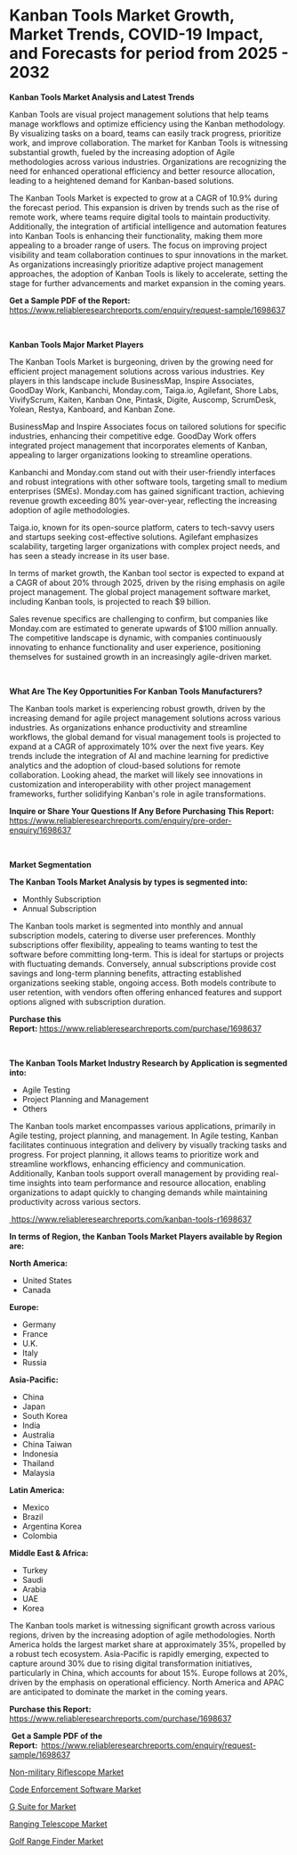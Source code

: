 <p><h1>Kanban Tools Market Growth, Market Trends, COVID-19 Impact, and Forecasts for period from 2025 - 2032</h1></p><p><strong>Kanban Tools Market Analysis and Latest Trends</strong></p>
<p><p>Kanban Tools are visual project management solutions that help teams manage workflows and optimize efficiency using the Kanban methodology. By visualizing tasks on a board, teams can easily track progress, prioritize work, and improve collaboration. The market for Kanban Tools is witnessing substantial growth, fueled by the increasing adoption of Agile methodologies across various industries. Organizations are recognizing the need for enhanced operational efficiency and better resource allocation, leading to a heightened demand for Kanban-based solutions.</p><p>The Kanban Tools Market is expected to grow at a CAGR of 10.9% during the forecast period. This expansion is driven by trends such as the rise of remote work, where teams require digital tools to maintain productivity. Additionally, the integration of artificial intelligence and automation features into Kanban Tools is enhancing their functionality, making them more appealing to a broader range of users. The focus on improving project visibility and team collaboration continues to spur innovations in the market. As organizations increasingly prioritize adaptive project management approaches, the adoption of Kanban Tools is likely to accelerate, setting the stage for further advancements and market expansion in the coming years.</p></p>
<p><strong>Get a Sample PDF of the Report:&nbsp;</strong> <a href="https://www.reliableresearchreports.com/enquiry/request-sample/1698637?utm_campaign=41&utm_medium=2&utm_source=Github&utm_content=ia&utm_term=09012025&utm_id=kanban-tools">https://www.reliableresearchreports.com/enquiry/request-sample/1698637</a></p>
<p>&nbsp;</p>
<p><strong>Kanban Tools Major Market Players</strong></p>
<p><p>The Kanban Tools Market is burgeoning, driven by the growing need for efficient project management solutions across various industries. Key players in this landscape include BusinessMap, Inspire Associates, GoodDay Work, Kanbanchi, Monday.com, Taiga.io, Agilefant, Shore Labs, VivifyScrum, Kaiten, Kanban One, Pintask, Digite, Auscomp, ScrumDesk, Yolean, Restya, Kanboard, and Kanban Zone.</p><p>BusinessMap and Inspire Associates focus on tailored solutions for specific industries, enhancing their competitive edge. GoodDay Work offers integrated project management that incorporates elements of Kanban, appealing to larger organizations looking to streamline operations.</p><p>Kanbanchi and Monday.com stand out with their user-friendly interfaces and robust integrations with other software tools, targeting small to medium enterprises (SMEs). Monday.com has gained significant traction, achieving revenue growth exceeding 80% year-over-year, reflecting the increasing adoption of agile methodologies.</p><p>Taiga.io, known for its open-source platform, caters to tech-savvy users and startups seeking cost-effective solutions. Agilefant emphasizes scalability, targeting larger organizations with complex project needs, and has seen a steady increase in its user base.</p><p>In terms of market growth, the Kanban tool sector is expected to expand at a CAGR of about 20% through 2025, driven by the rising emphasis on agile project management. The global project management software market, including Kanban tools, is projected to reach $9 billion.</p><p>Sales revenue specifics are challenging to confirm, but companies like Monday.com are estimated to generate upwards of $100 million annually. The competitive landscape is dynamic, with companies continuously innovating to enhance functionality and user experience, positioning themselves for sustained growth in an increasingly agile-driven market.</p></p>
<p>&nbsp;</p>
<p><strong>What Are The Key Opportunities For Kanban Tools Manufacturers?</strong></p>
<p><p>The Kanban tools market is experiencing robust growth, driven by the increasing demand for agile project management solutions across various industries. As organizations enhance productivity and streamline workflows, the global demand for visual management tools is projected to expand at a CAGR of approximately 10% over the next five years. Key trends include the integration of AI and machine learning for predictive analytics and the adoption of cloud-based solutions for remote collaboration. Looking ahead, the market will likely see innovations in customization and interoperability with other project management frameworks, further solidifying Kanban's role in agile transformations.</p></p>
<p><strong>Inquire or Share Your Questions If Any Before Purchasing This Report:</strong> <a href="https://www.reliableresearchreports.com/enquiry/pre-order-enquiry/1698637?utm_campaign=41&utm_medium=2&utm_source=Github&utm_content=ia&utm_term=09012025&utm_id=kanban-tools">https://www.reliableresearchreports.com/enquiry/pre-order-enquiry/1698637</a></p>
<p>&nbsp;</p>
<p><strong>Market Segmentation</strong></p>
<p><strong>The Kanban Tools Market Analysis by types is segmented into:</strong></p>
<p><ul><li>Monthly Subscription</li><li>Annual Subscription</li></ul></p>
<p><p>The Kanban tools market is segmented into monthly and annual subscription models, catering to diverse user preferences. Monthly subscriptions offer flexibility, appealing to teams wanting to test the software before committing long-term. This is ideal for startups or projects with fluctuating demands. Conversely, annual subscriptions provide cost savings and long-term planning benefits, attracting established organizations seeking stable, ongoing access. Both models contribute to user retention, with vendors often offering enhanced features and support options aligned with subscription duration.</p></p>
<p><strong>Purchase this Report:&nbsp;</strong><a href="https://www.reliableresearchreports.com/purchase/1698637?utm_campaign=41&utm_medium=2&utm_source=Github&utm_content=ia&utm_term=09012025&utm_id=kanban-tools">https://www.reliableresearchreports.com/purchase/1698637</a></p>
<p>&nbsp;</p>
<p><strong>The Kanban Tools Market Industry Research by Application is segmented into:</strong></p>
<p><ul><li>Agile Testing</li><li>Project Planning and Management</li><li>Others</li></ul></p>
<p><p>The Kanban tools market encompasses various applications, primarily in Agile testing, project planning, and management. In Agile testing, Kanban facilitates continuous integration and delivery by visually tracking tasks and progress. For project planning, it allows teams to prioritize work and streamline workflows, enhancing efficiency and communication. Additionally, Kanban tools support overall management by providing real-time insights into team performance and resource allocation, enabling organizations to adapt quickly to changing demands while maintaining productivity across various sectors.</p></p>
<p><a href="https://www.reliableresearchreports.com/kanban-tools-r1698637?utm_campaign=41&utm_medium=2&utm_source=Github&utm_content=ia&utm_term=09012025&utm_id=kanban-tools">&nbsp;https://www.reliableresearchreports.com/kanban-tools-r1698637</a></p>
<p><strong>In terms of Region, the Kanban Tools Market Players available by Region are:</strong></p>
<p>
    <p> <strong> North America: </strong>
        <ul>
            <li>United States</li>
            <li>Canada</li>
        </ul>
        </p> 
    <p> <strong> Europe: </strong>
        <ul>
            <li>Germany</li>
            <li>France</li>
            <li>U.K.</li>
            <li>Italy</li>
            <li>Russia</li>
        </ul>
        </p> 
    <p> <strong> Asia-Pacific: </strong>
        <ul>
            <li>China</li>
            <li>Japan</li>
            <li>South Korea</li>
            <li>India</li>
            <li>Australia</li>
            <li>China Taiwan</li>
            <li>Indonesia</li>
            <li>Thailand</li>
            <li>Malaysia</li>
        </ul>
        </p> 
    <p> <strong> Latin America: </strong>
        <ul>
            <li>Mexico</li>
            <li>Brazil</li>
            <li>Argentina Korea</li>
            <li>Colombia</li>
        </ul>
        </p> 
    <p> <strong> Middle East & Africa: </strong>
        <ul>
            <li>Turkey</li>
            <li>Saudi</li>
            <li>Arabia</li>
            <li>UAE</li>
            <li>Korea</li>
        </ul>
    </p>
    </p>
<p><p>The Kanban tools market is witnessing significant growth across various regions, driven by the increasing adoption of agile methodologies. North America holds the largest market share at approximately 35%, propelled by a robust tech ecosystem. Asia-Pacific is rapidly emerging, expected to capture around 30% due to rising digital transformation initiatives, particularly in China, which accounts for about 15%. Europe follows at 20%, driven by the emphasis on operational efficiency. North America and APAC are anticipated to dominate the market in the coming years.</p></p>
<p><strong>Purchase this Report: </strong><a href="https://www.reliableresearchreports.com/purchase/1698637?utm_campaign=41&utm_medium=2&utm_source=Github&utm_content=ia&utm_term=09012025&utm_id=kanban-tools">https://www.reliableresearchreports.com/purchase/1698637</a></p>
<p>&nbsp;<strong>Get a Sample PDF of the Report:&nbsp;&nbsp;</strong><a href="https://www.reliableresearchreports.com/enquiry/request-sample/1698637?utm_campaign=41&utm_medium=2&utm_source=Github&utm_content=ia&utm_term=09012025&utm_id=kanban-tools">https://www.reliableresearchreports.com/enquiry/request-sample/1698637</a></p>
<p><strong></strong></p>
<p><p><a href="https://github.com/nicoletavirag/Market-Research-Report-List-5/blob/main/non-military-riflescope-market.md?utm_campaign=41&utm_medium=2&utm_source=Github&utm_content=ia&utm_term=09012025&utm_id=kanban-tools">Non-military Riflescope Market</a></p><p><a href="https://github.com/sholympia197070/Market-Research-Report-List-1/blob/main/code-enforcement-software-market.md?utm_campaign=41&utm_medium=2&utm_source=Github&utm_content=ia&utm_term=09012025&utm_id=kanban-tools">Code Enforcement Software Market</a></p><p><a href="https://github.com/kbollin866/Market-Research-Report-List-1/blob/main/g-suite-for-market.md?utm_campaign=41&utm_medium=2&utm_source=Github&utm_content=ia&utm_term=09012025&utm_id=kanban-tools">G Suite for Market</a></p><p><a href="https://github.com/mauripalmi/Market-Research-Report-List-5/blob/main/ranging-telescope-market.md?utm_campaign=41&utm_medium=2&utm_source=Github&utm_content=ia&utm_term=09012025&utm_id=kanban-tools">Ranging Telescope Market</a></p><p><a href="https://github.com/sca704osol/Market-Research-Report-List-1/blob/main/golf-range-finder-market.md?utm_campaign=41&utm_medium=2&utm_source=Github&utm_content=ia&utm_term=09012025&utm_id=kanban-tools">Golf Range Finder Market</a></p></p>